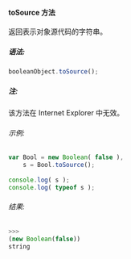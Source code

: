 #### toSource 方法

  返回表示对象源代码的字符串。

##### 语法:

  ```javascript
  booleanObject.toSource();
  ```

##### 注:

  该方法在 Internet Explorer 中无效。
  
###### 示例:

  ```javascript
  var Bool = new Boolean( false ),
      s = Bool.toSource();
	  
  console.log( s );
  console.log( typeof s );
  ```

###### 结果:

  ```javascript
  >>>
  (new Boolean(false))
  string
  ```
